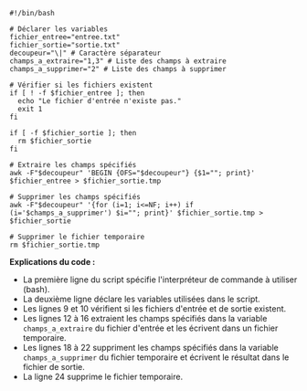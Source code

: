 ```shell
#!/bin/bash

# Déclarer les variables
fichier_entree="entree.txt"
fichier_sortie="sortie.txt"
decoupeur="\|" # Caractère séparateur
champs_a_extraire="1,3" # Liste des champs à extraire
champs_a_supprimer="2" # Liste des champs à supprimer

# Vérifier si les fichiers existent
if [ ! -f $fichier_entree ]; then
  echo "Le fichier d'entrée n'existe pas."
  exit 1
fi

if [ -f $fichier_sortie ]; then
  rm $fichier_sortie
fi

# Extraire les champs spécifiés
awk -F"$decoupeur" 'BEGIN {OFS="$decoupeur"} {$1=""; print}' $fichier_entree > $fichier_sortie.tmp

# Supprimer les champs spécifiés
awk -F"$decoupeur" '{for (i=1; i<=NF; i++) if (i='$champs_a_supprimer') $i=""; print}' $fichier_sortie.tmp > $fichier_sortie

# Supprimer le fichier temporaire
rm $fichier_sortie.tmp
```

**Explications du code :**

* La première ligne du script spécifie l'interpréteur de commande à utiliser (bash).
* La deuxième ligne déclare les variables utilisées dans le script.
* Les lignes 9 et 10 vérifient si les fichiers d'entrée et de sortie existent.
* Les lignes 12 à 16 extraient les champs spécifiés dans la variable `champs_a_extraire` du fichier d'entrée et les écrivent dans un fichier temporaire.
* Les lignes 18 à 22 suppriment les champs spécifiés dans la variable `champs_a_supprimer` du fichier temporaire et écrivent le résultat dans le fichier de sortie.
* La ligne 24 supprime le fichier temporaire.